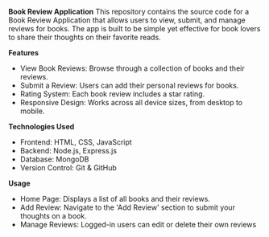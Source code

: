 **Book Review Application**
This repository contains the source code for a Book Review Application that allows users to view, submit, and manage reviews for books. The app is built to be simple yet effective for book lovers to share their thoughts on their favorite reads.

**Features**
- View Book Reviews: Browse through a collection of books and their reviews.
- Submit a Review: Users can add their personal reviews for books.
- Rating System: Each book review includes a star rating.
- Responsive Design: Works across all device sizes, from desktop to mobile.

**Technologies Used**
- Frontend: HTML, CSS, JavaScript
- Backend: Node.js, Express.js
- Database: MongoDB
- Version Control: Git & GitHub
  
**Usage**
- Home Page: Displays a list of all books and their reviews.
- Add Review: Navigate to the 'Add Review' section to submit your thoughts on a book.
- Manage Reviews: Logged-in users can edit or delete their own reviews
